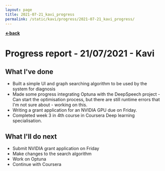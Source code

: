 ```yaml
---
layout: page
title: 2021-07-21_kavi_progress
permalink: /static/kavi/progress/2021-07-21_kavi_progress/
---
```


[**<-back**](/static/kavi/progress)  

# Progress report - 21/07/2021 - Kavi

## What I've done

- Built a simple UI and graph searching algorithm to be used by the system for diagnosis
- Made some progress integrating Optuna with the DeepSpeech project - Can start the optimisation process, but there are still runtime errors that I'm not sure about - working on this.
- Writing a grant application for an NVIDIA GPU due on Friday.
- Completed week 3 in 4th course in Coursera Deep learning specialisation. 

## What I'll do next
- Submit NVIDIA grant application on Friday
- Make changes to the search algorithm
- Work on Optuna
- Continue with Coursera